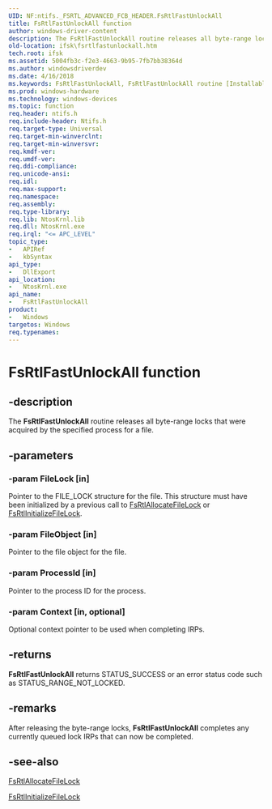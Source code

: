 ```yaml
---
UID: NF:ntifs._FSRTL_ADVANCED_FCB_HEADER.FsRtlFastUnlockAll
title: FsRtlFastUnlockAll function
author: windows-driver-content
description: The FsRtlFastUnlockAll routine releases all byte-range locks that were acquired by the specified process for a file.
old-location: ifsk\fsrtlfastunlockall.htm
tech.root: ifsk
ms.assetid: 5004fb3c-f2e3-4663-9b95-7fb7bb38364d
ms.author: windowsdriverdev
ms.date: 4/16/2018
ms.keywords: FsRtlFastUnlockAll, FsRtlFastUnlockAll routine [Installable File System Drivers], fsrtlref_713fc415-f52e-4e0f-8806-02f44fb9b3f4.xml, ifsk.fsrtlfastunlockall, ntifs/FsRtlFastUnlockAll
ms.prod: windows-hardware
ms.technology: windows-devices
ms.topic: function
req.header: ntifs.h
req.include-header: Ntifs.h
req.target-type: Universal
req.target-min-winverclnt: 
req.target-min-winversvr: 
req.kmdf-ver: 
req.umdf-ver: 
req.ddi-compliance: 
req.unicode-ansi: 
req.idl: 
req.max-support: 
req.namespace: 
req.assembly: 
req.type-library: 
req.lib: NtosKrnl.lib
req.dll: NtosKrnl.exe
req.irql: "<= APC_LEVEL"
topic_type:
-	APIRef
-	kbSyntax
api_type:
-	DllExport
api_location:
-	NtosKrnl.exe
api_name:
-	FsRtlFastUnlockAll
product:
-	Windows
targetos: Windows
req.typenames: 
---
```


# FsRtlFastUnlockAll function


## -description


The <b>FsRtlFastUnlockAll</b> routine releases all byte-range locks that were acquired by the specified process for a file. 


## -parameters




### -param FileLock [in]

Pointer to the FILE_LOCK structure for the file. This structure must have been initialized by a previous call to <a href="https://msdn.microsoft.com/library/windows/hardware/ff545640">FsRtlAllocateFileLock</a> or <a href="https://msdn.microsoft.com/library/windows/hardware/ff546122">FsRtlInitializeFileLock</a>.


### -param FileObject [in]

Pointer to the file object for the file.


### -param ProcessId [in]

Pointer to the process ID for the process.


### -param Context [in, optional]

Optional context pointer to be used when completing IRPs. 


## -returns



<b>FsRtlFastUnlockAll</b> returns STATUS_SUCCESS or an error status code such as STATUS_RANGE_NOT_LOCKED. 




## -remarks



After releasing the byte-range locks, <b>FsRtlFastUnlockAll</b> completes any currently queued lock IRPs that can now be completed.




## -see-also




<a href="https://msdn.microsoft.com/library/windows/hardware/ff545640">FsRtlAllocateFileLock</a>



<a href="https://msdn.microsoft.com/library/windows/hardware/ff546122">FsRtlInitializeFileLock</a>
 

 

